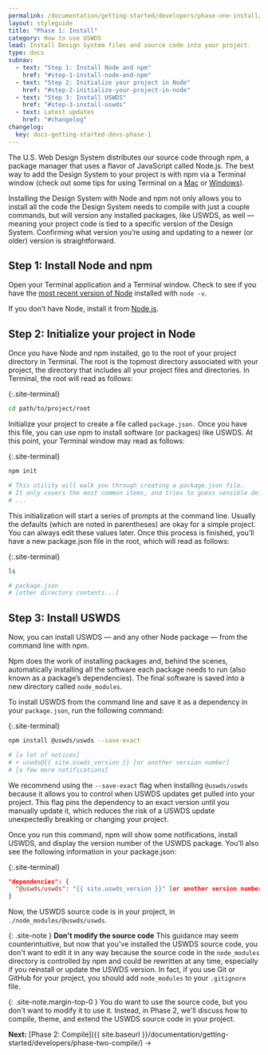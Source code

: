 ```yaml
---
permalink: /documentation/getting-started/developers/phase-one-install/
layout: styleguide
title: "Phase 1: Install"
category: How to use USWDS
lead: Install Design System files and source code into your project.
type: docs
subnav:
  - text: "Step 1: Install Node and npm"
    href: "#step-1-install-node-and-npm"
  - text: "Step 2: Initialize your project in Node"
    href: "#step-2-initialize-your-project-in-node"
  - text: "Step 3: Install USWDS"
    href: "#step-3-install-uswds"
  - text: Latest updates
    href: "#changelog"
changelog:
  key: docs-getting-started-devs-phase-1
---
```


The U.S. Web Design System distributes our source code through npm, a package manager that uses a flavor of JavaScript called Node.js. The best way to add the Design System to your project is with npm via a Terminal window (check out some tips for using Terminal on a [Mac](https://support.apple.com/guide/terminal/open-or-quit-terminal-apd5265185d-f365-44cb-8b09-71a064a42125/mac) or [Windows](https://www.microsoft.com/en-us/p/windows-terminal/9n0dx20hk701?rtc=1&activetab=pivot:overviewtab)).

Installing the Design System with Node and npm not only allows you to install all the code the Design System needs to compile with just a couple commands, but will version any installed packages, like USWDS, as well — meaning your project code is tied to a specific version of the Design System. Confirming what version you’re using and updating to a newer (or older) version is straightforward.

## Step 1: Install Node and npm
Open your Terminal application and a Terminal window. Check to see if you have the [most recent version of Node](https://github.com/uswds/uswds/blob/develop/.nvmrc) installed with `node -v`.

If you don’t have Node, install it from [Node.js](https://nodejs.org/en/download).

## Step 2: Initialize your project in Node
Once you have Node and npm installed, go to the root of your project directory in Terminal. The root is the topmost directory associated with your project, the directory that includes all your project files and directories. In Terminal, the root will read as follows:

{:.site-terminal}
```bash
cd path/to/project/root
```

Initialize your project to create a file called `package.json.` Once you have this file, you can use npm to install software (or packages) like USWDS. At this point, your Terminal window may read as follows:

{:.site-terminal}
```bash
npm init

# This utility will walk you through creating a package.json file.
# It only covers the most common items, and tries to guess sensible defaults.
# ...
```

This initialization will start a series of prompts at the command line. Usually the defaults (which are noted in parentheses) are okay for a simple project. You can always edit these values later. Once this process is finished, you’ll have a new package.json file in the root, which will read as follows:

{:.site-terminal}
```bash
ls

# package.json
# [other directory contents...]
```

## Step 3: Install USWDS
Now, you can install USWDS — and any other Node package — from the command line with npm.

Npm does the work of installing packages and, behind the scenes, automatically installing all the software each package needs to run (also known as a package’s dependencies). The final software is saved into a new directory called `node_modules`.

To install USWDS from the command line and save it as a dependency in your `package.json`, run the following command:

{:.site-terminal}
```bash
npm install @uswds/uswds --save-exact

# [a lot of notices]
# + uswds@{{ site.uswds_version }} [or another version number]
# [a few more notifications]
```

We recommend using the `--save-exact` flag when installing `@uswds/uswds` because it allows you to control when USWDS updates get pulled into your project. This flag pins the dependency to an exact version until you manually update it, which reduces the risk of a USWDS update unexpectedly breaking or changing your project.

Once you run this command, npm will show some notifications, install USWDS, and display the version number of the USWDS package. You’ll also see the following information in your package.json:

{:.site-terminal}
```json
"dependencies": {
  "@uswds/uswds": "{{ site.uswds_version }}" [or another version number]
}
```

Now, the USWDS source code is in your project, in `./node_modules/@uswds/uswds`.

{: .site-note }
**Don't modify the source code**
This guidance may seem counterintuitive, but now that you've installed the USWDS source code, you don't want to edit it in any way because the source code in the `node_modules` directory is controlled by npm and could be rewritten at any time, especially if you reinstall or update the USWDS version. In fact, if you use Git or GitHub for your project, you should add `node_modules` to your `.gitignore` file.

{: .site-note.margin-top-0 }
You do want to use the source code, but you don't want to modify it to use it. Instead, in Phase 2, we'll discuss how to compile, theme, and extend the USWDS source code in your project.

**Next:** [Phase 2: Compile]({{ site.baseurl }}/documentation/getting-started/developers/phase-two-compile/) →
